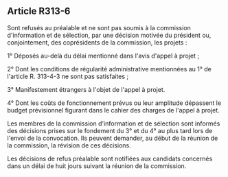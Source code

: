## Article R313-6

Sont refusés au préalable et ne sont pas soumis à la commission d'information et de sélection, par une
décision motivée du président ou, conjointement, des coprésidents de la commission, les projets :

1° Déposés au-delà du délai mentionné dans l'avis d'appel à projet ;


2° Dont les conditions de régularité administrative mentionnées au 1° de l'article R. 313-4-3 ne sont pas
satisfaites ;

3° Manifestement étrangers à l'objet de l'appel à projet.

4° Dont les coûts de fonctionnement prévus ou leur amplitude dépassent le budget prévisionnel figurant dans
le cahier des charges de l'appel à projet.

Les membres de la commission d'information et de sélection sont informés des décisions prises sur le
fondement du 3° et du 4° au plus tard lors de l'envoi de la convocation. Ils peuvent demander, au début de la
réunion de la commission, la révision de ces décisions.

Les décisions de refus préalable sont notifiées aux candidats concernés dans un délai de huit jours suivant la
réunion de la commission.

